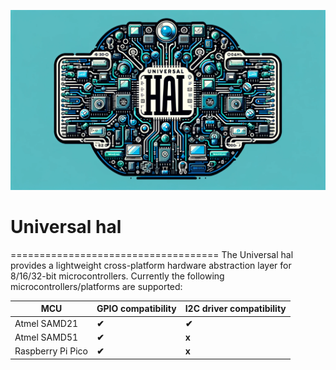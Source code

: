 ![](docs/assets/Clipart.png)

# Universal hal
====================================
The Universal hal provides a lightweight cross-platform hardware abstraction layer for 8/16/32-bit microcontrollers. Currently the following microcontrollers/platforms are supported:

| MCU               | GPIO compatibility | I2C driver compatibility |
| ----------------- | ------------------ | ------------------------ |
| Atmel SAMD21      |   **✔**            | **✔**                   |
| Atmel SAMD51      |  **✔**             | **x**                    |
| Raspberry Pi Pico |  **✔**             | **x**                    |

